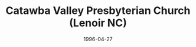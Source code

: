 ---
date: &id001 1996-04-27
end_date: null
location:
  address: null
  city: Lenoir
  state: NC
minister:
- end: 1996-01-01
  name: Robert Y . Eckardt
  start: 1994-01-01
  type: Evangelist
- end: 1997-01-01
  name: Robert Y . Eckardt
  start: 1996-01-01
  type: Pastor
- end: 1998-01-01
  name: Charles Telfer
  start: 1997-01-01
  type: Pastor
- end: 2005-01-01
  name: Mark Larson
  start: 2000-01-01
  type: Pastor
ministers:
- Robert Y . Eckardt
- Robert Y . Eckardt
- Charles Telfer
- Mark Larson
name: Catawba Valley Presbyterian Church
names:
- end: 2007-10-20
  name: Catawba Valley Presbyterian Church
  start: 1996-04-27
- end: 2002-01-01
  name: Providence Orthodox Presbyterian Church
  start: 1996-04-27
origination_date: *id001
raw_data: MISSING
received_from: null
states:
- NC
status:
  active: false
  end_date: 2007-10-20
  reason: null
  received_from: null
  withdrawal_to: null
title: Catawba Valley Presbyterian Church (Lenoir NC)
year_established:
- 1996

---